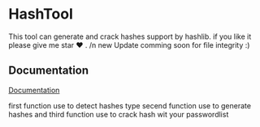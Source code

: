 
# HashTool

This tool can generate and crack hashes support by hashlib.
if you like it please give me star ♥ .
/n
new Update comming soon for file integrity :)



## Documentation

[Documentation](https://linktodocumentation)

first function use to detect hashes type 
secend function use to generate hashes
and third function use to crack hash wit your passwordlist
